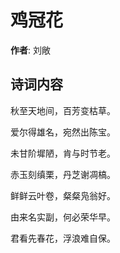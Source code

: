 # 鸡冠花

**作者**: 刘敞

## 诗词内容

秋至天地间，百芳变枯草。

爱尔得雄名，宛然出陈宝。

未甘阶墀陋，肯与时节老。

赤玉刻缜栗，丹芝谢凋槁。

鲜鲜云叶卷，粲粲凫翁好。

由来名实副，何必荣华早。

君看先春花，浮浪难自保。

